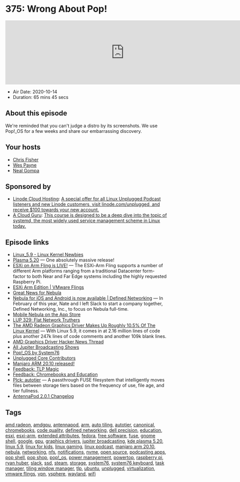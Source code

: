 # 375: Wrong About Pop!

<iframe src="https://player.fireside.fm/v2/RUkczH-V+xx8zT_kl?theme=dark" width="740" height="200" frameborder="0" scrolling="no"></iframe>

* Air Date: 2020-10-14
* Duration: 65 mins 45 secs

## About this episode

We're reminded that you can't judge a distro by its screenshots. We use Pop!_OS for a few weeks and share our embarrassing discovery.

## Your hosts
* [Chris Fisher](https://linuxunplugged.com/hosts/chrislas)
* [Wes Payne](https://linuxunplugged.com/hosts/wes)
* [Neal Gompa](https://linuxunplugged.com/guests/nealgompa)

## Sponsored by

  * [Linode Cloud Hosting](https://linode.com/unplugged): [A special offer for all Linux Unplugged Podcast listeners and new Linode customers, visit linode.com/unplugged, and receive $100 towards your new account. ](https://linode.com/unplugged)
  * [A Cloud Guru](https://acloud.guru/learn/023b7235-ba2d-41a8-9273-9c955c47715a/?utm_source=jupiter&utm_medium=cpc): [This course is designed to be a deep dive into the topic of systemd, the most widely used service management scheme in Linux today.](https://acloud.guru/learn/023b7235-ba2d-41a8-9273-9c955c47715a/?utm_source=jupiter&utm_medium=cpc)



## Episode links

  * [Linux_5.9 - Linux Kernel Newbies](https://kernelnewbies.org/Linux_5.9#Prominent_Features "Linux_5.9 - Linux Kernel Newbies")
  * [Plasma 5.20](https://kde.org/announcements/plasma-5.20.0 "Plasma 5.20") — One absolutely massive release!
  * [ESXi on Arm Fling is LIVE!](https://www.virtuallyghetto.com/2020/10/esxi-on-arm-fling.html "ESXi on Arm Fling is LIVE!") — The ESXi-Arm Fling supports a number of different Arm platforms ranging from a traditional Datacenter form-factor to both Near and Far Edge systems including the highly requested Raspberry Pi.
  * [ESXi Arm Edition | VMware Flings](https://flings.vmware.com/esxi-arm-edition "ESXi Arm Edition | VMware Flings")
  * [Great News for Nebula](https://twitter.com/ryanhuber/status/1314287791279239168?s=19 "Great News for Nebula")
  * [Nebula for iOS and Android is now available | Defined Networking](https://medium.com/definednet/mobile-nebula-ios-android-mesh-vpn-1088a7c536ee "Nebula for iOS and Android is now available | Defined Networking") — In February of this year, Nate and I left Slack to start a company together, Defined Networking, Inc., to focus on Nebula full-time.
  * [Mobile Nebula on the App Store](https://apps.apple.com/us/app/mobile-nebula/id1509587936 "Mobile Nebula on the App Store")
  * [LUP 329: Flat Network Truthers](https://linuxunplugged.com/329 "LUP 329: Flat Network Truthers")
  * [The AMD Radeon Graphics Driver Makes Up Roughly 10.5% Of The Linux Kernel](https://www.phoronix.com/scan.php?page=news_item&px=Linux-5.9-AMDGPU-Stats "The AMD Radeon Graphics Driver Makes Up Roughly 10.5% Of The Linux Kernel") — With Linux 5.9, it comes in at 2.16 million lines of code plus another 247k lines of code comments and another 109k blank lines.
  * [AMD Graphics Driver Hacker News Thread](https://news.ycombinator.com/item?id=24748488 "AMD Graphics Driver Hacker News Thread")
  * [All Jupiter Broadcasting Shows](https://feed.jupiter.zone/allshows "All Jupiter Broadcasting Shows")
  * [Pop!_OS by System76](https://pop.system76.com/ "Pop!_OS by System76")
  * [Unplugged Core Contributors](http://unpluggedcore.com/ "Unplugged Core Contributors")
  * [Manjaro ARM 20.10 released!](https://forum.manjaro.org/t/manjaro-arm-20-10-released/31677 "Manjaro ARM 20.10 released!")
  * [Feedback: TLP Magic](https://slexy.org/view/s2gFwJQFQT "Feedback: TLP Magic")
  * [Feedback: Chromebooks and Education](https://slexy.org/view/s205UzyvjG "Feedback: Chromebooks and Education")
  * [PIck: autotier](https://github.com/45Drives/autotier "PIck: autotier") — A passthrough FUSE filesystem that intelligently moves files between storage tiers based on the frequency of use, file age, and tier fullness.
  * [AntennaPod 2.0.1 Changelog](https://antennapod.org/blog/2020/09/version-2-changelog "AntennaPod 2.0.1 Changelog")



## Tags

[amd radeon](https://linuxunplugged.com/tags/amd%20radeon), [amdgpu](https://linuxunplugged.com/tags/amdgpu), [antennapod](https://linuxunplugged.com/tags/antennapod), [arm](https://linuxunplugged.com/tags/arm), [auto tiling](https://linuxunplugged.com/tags/auto%20tiling), [autotier](https://linuxunplugged.com/tags/autotier), [canonical](https://linuxunplugged.com/tags/canonical), [chromebooks](https://linuxunplugged.com/tags/chromebooks), [code quality](https://linuxunplugged.com/tags/code%20quality), [defined networking](https://linuxunplugged.com/tags/defined%20networking), [dell precision](https://linuxunplugged.com/tags/dell%20precision), [education](https://linuxunplugged.com/tags/education), [esxi](https://linuxunplugged.com/tags/esxi), [esxi-arm](https://linuxunplugged.com/tags/esxi-arm), [extended attributes](https://linuxunplugged.com/tags/extended%20attributes), [fedora](https://linuxunplugged.com/tags/fedora), [free software](https://linuxunplugged.com/tags/free%20software), [fuse](https://linuxunplugged.com/tags/fuse), [gnome shell](https://linuxunplugged.com/tags/gnome%20shell), [google](https://linuxunplugged.com/tags/google), [gpu](https://linuxunplugged.com/tags/gpu), [graphics drivers](https://linuxunplugged.com/tags/graphics%20drivers), [jupiter broadcasting](https://linuxunplugged.com/tags/jupiter%20broadcasting), [kde plasma 5.20](https://linuxunplugged.com/tags/kde%20plasma%205.20), [linux 5.9](https://linuxunplugged.com/tags/linux%205.9), [linux for kids](https://linuxunplugged.com/tags/linux%20for%20kids), [linux gaming](https://linuxunplugged.com/tags/linux%20gaming), [linux podcast](https://linuxunplugged.com/tags/linux%20podcast), [manjaro arm 20.10](https://linuxunplugged.com/tags/manjaro%20arm%2020.10), [nebula](https://linuxunplugged.com/tags/nebula), [networking](https://linuxunplugged.com/tags/networking), [nfs](https://linuxunplugged.com/tags/nfs), [notifications](https://linuxunplugged.com/tags/notifications), [nvme](https://linuxunplugged.com/tags/nvme), [open source](https://linuxunplugged.com/tags/open%20source), [podcasting apps](https://linuxunplugged.com/tags/podcasting%20apps), [pop shell](https://linuxunplugged.com/tags/pop%20shell), [pop shop](https://linuxunplugged.com/tags/pop%20shop), [pop!_os](https://linuxunplugged.com/tags/pop!_os), [power management](https://linuxunplugged.com/tags/power%20management), [powertop](https://linuxunplugged.com/tags/powertop), [raspberry pi](https://linuxunplugged.com/tags/raspberry%20pi), [ryan huber](https://linuxunplugged.com/tags/ryan%20huber), [slack](https://linuxunplugged.com/tags/slack), [ssd](https://linuxunplugged.com/tags/ssd), [steam](https://linuxunplugged.com/tags/steam), [storage](https://linuxunplugged.com/tags/storage), [system76](https://linuxunplugged.com/tags/system76), [system76 keyboard](https://linuxunplugged.com/tags/system76%20keyboard), [task manager](https://linuxunplugged.com/tags/task%20manager), [tiling window manager](https://linuxunplugged.com/tags/tiling%20window%20manager), [tlp](https://linuxunplugged.com/tags/tlp), [ubuntu](https://linuxunplugged.com/tags/ubuntu), [unplugged](https://linuxunplugged.com/tags/unplugged), [virtualization](https://linuxunplugged.com/tags/virtualization), [vmware flings](https://linuxunplugged.com/tags/vmware%20flings), [vpn](https://linuxunplugged.com/tags/vpn), [vsphere](https://linuxunplugged.com/tags/vsphere), [wayland](https://linuxunplugged.com/tags/wayland), [wifi](https://linuxunplugged.com/tags/wifi)